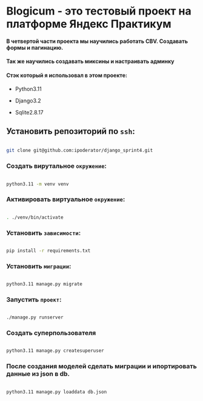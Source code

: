 # Blogicum - это тестовый проект на платформе Яндекс Практикум  

#### В четвертой части проекта мы научились работать CBV. Создавать формы и пагинацию. 

#### Так же научились создавать миксины и настраивать админку 

#### Стэк который я использовал в этом проекте: 

- Python3.11 

- Django3.2

- Sqlite2.8.17 


## Установить репозиторий по `ssh`: 

```sh 

git clone git@github.com:ipoderator/django_sprint4.git 

``` 

### Создать вирутальное `окружение`: 

```sh 

python3.11 -m venv venv 

``` 

 

### Активировать виртуальное `окружение`: 

```sh 

. ./venv/bin/activate 

``` 

 

### Установить `зависимости`: 

```sh 

pip install -r requirements.txt 

``` 

 

### Установить `миграции`: 

```sh 

python3.11 manage.py migrate 

``` 

 

### Запустить `проект`: 

```sh 

./manage.py runserver 

``` 

 

### Создать суперпользователя  

```sh 

python3.11 manage.py createsuperuser 

``` 

 

### После создания моделей сделать миграции и ипортировать данные из json в db. 

```sh 

python3.11 manage.py loaddata db.json  

``` 